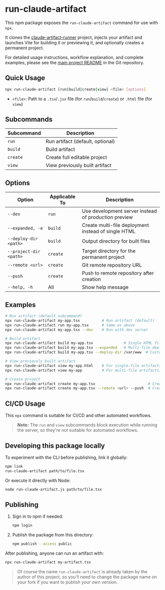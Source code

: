 # run-claude-artifact

This npm package exposes the `run-claude-artifact` command for use with `npx`.

It clones the [claude-artifact-runner](https://github.com/claudio-silva/claude-artifact-runner) project, injects your artifact and launches Vite for building it or previewing it, and optionally creates a permanent project.

For detailed usage instructions, workflow explanation, and complete examples, please see the [main project README](https://github.com/claudio-silva/claude-artifact-runner#readme) in the Git repository.

## Quick Usage

```bash
npx run-claude-artifact [run|build|create|view] <file> [options]
```

- `<file>`: Path to a `.tsx`/`.jsx` file (for `run`/`build`/`create`) or `.html` file (for `view`)

## Subcommands

| Subcommand | Description |
|------------|-------------|
| `run` | Run artifact (default, optional) |
| `build` | Build artifact |
| `create` | Create full editable project |
| `view` | View previously built artifact |

## Options

| Option | Applicable To | Description |
|--------|---------------|-------------|
| `--dev` | `run` | Use development server instead of production preview |
| `--expanded, -e` | `build` | Create multi-file deployment instead of single HTML |
| `--deploy-dir <path>` | `build` | Output directory for built files |
| `--project-dir <path>` | `create` | Target directory for the permanent project |
| `--remote <url>` | `create` | Git remote repository URL |
| `--push` | `create` | Push to remote repository after creation |
| `--help, -h` | All | Show help message |

## Examples

```bash
# Run artifact (default subcommand)
npx run-claude-artifact my-app.tsx          # Run artifact (default)
npx run-claude-artifact run my-app.tsx      # Same as above
npx run-claude-artifact my-app.tsx --dev    # Run with dev server

# Build artifact
npx run-claude-artifact build my-app.tsx              # Single HTML file
npx run-claude-artifact build my-app.tsx --expanded   # Multi-file deployment
npx run-claude-artifact build my-app.tsx --deploy-dir /var/www  # Custom location

# View previously built artifact
npx run-claude-artifact view my-app.html    # For single-file artifacts
npx run-claude-artifact view my-app         # For multi-file artifacts, specify the directory, not the HTML file

# Create project
npx run-claude-artifact create my-app.tsx                        # Create editable project, with local git repository
npx run-claude-artifact create my-app.tsx --remote <url> --push  # Create + git + push to remote repository
```

## CI/CD Usage

This `npx` command is suitable for CI/CD and other automated workflows.

> **Note:** The `run` and `view` subcommands block execution while running the server, so they're not suitable for automated workflows.

## Developing this package locally

To experiment with the CLI before publishing, link it globally:
   ```bash
   npm link
   run-claude-artifact path/to/file.tsx
   ```
   Or execute it directly with Node:
   ```bash
   node run-claude-artifact.js path/to/file.tsx
   ```

## Publishing

1. Sign in to npm if needed:
   ```bash
   npm login
   ```
2. Publish the package from this directory:
   ```bash
   npm publish --access public
   ```

After publishing, anyone can run an artifact with:

```bash
npx run-claude-artifact my-artifact.tsx
```

> Of course the name `run-claude-artifact` is already taken by the author of this project, so you'll need to change the package name on your fork if you want to publish your own version.